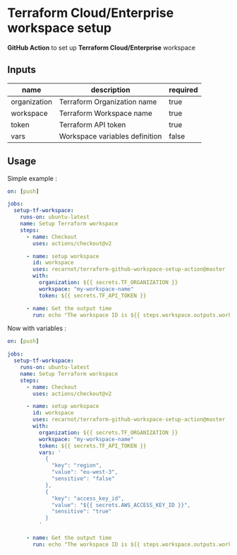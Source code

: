# Terraform Cloud/Enterprise workspace setup
**GitHub Action** to set up **Terraform Cloud/Enterprise** workspace



## Inputs

| name         | description                    | required |
| ------------ | ------------------------------ | -------- |
| organization | Terraform Organization name    | true     |
| workspace    | Terraform Workspace name       | true     |
| token        | Terraform API token            | true     |
| vars         | Workspace variables definition | false    |



## Usage

Simple example : 

```yaml
on: [push]

jobs:
  setup-tf-workspace:
    runs-on: ubuntu-latest
    name: Setup Terraform workspace
    steps:
      - name: Checkout
        uses: actions/checkout@v2

      - name: setup workspace
        id: workspace
        uses: recarnot/terraform-github-workspace-setup-action@master
        with:
          organization: ${{ secrets.TF_ORGANIZATION }}
          workspace: "my-workspace-name"
          token: ${{ secrets.TF_API_TOKEN }}

      - name: Get the output time
        run: echo "The workspace ID is ${{ steps.workspace.outputs.workspace_id }}"
```



Now with variables : 
```yaml
on: [push]

jobs:
  setup-tf-workspace:
    runs-on: ubuntu-latest
    name: Setup Terraform workspace
    steps:
      - name: Checkout
        uses: actions/checkout@v2

      - name: setup workspace
        id: workspace
        uses: recarnot/terraform-github-workspace-setup-action@master
        with:
          organization: ${{ secrets.TF_ORGANIZATION }}
          workspace: "my-workspace-name"
          token: ${{ secrets.TF_API_TOKEN }}
          vars: '
            {
              "key": "region",
              "value": "eu-west-3",
              "sensitive": "false"
            },
            {
              "key": "access_key_id",
              "value": "${{ secrets.AWS_ACCESS_KEY_ID }}",
              "sensitive": "true"
            }
          '
          
      - name: Get the output time
        run: echo "The workspace ID is ${{ steps.workspace.outputs.workspace_id }}"
```
